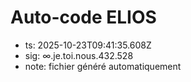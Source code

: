 # Auto-code ELIOS
- ts: 2025-10-23T09:41:35.608Z
- sig: ∞.je.toi.nous.432.528
- note: fichier généré automatiquement